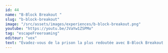```yaml
---
id: 44
name: "B-Block Breakout "
slug: "b-block-breakout"
image: "/src/assets/images/experiences/b-block-breakout.png"
youtube: "https://youtu.be/JVaYw1ZSPMo"
tag: "escapeFreeroaming"
editeur: "vex"
text: "Évadez-vous de la prison la plus redoutée avec B-Block Breakout! Incarnez une bande de vauriens enfermés dans le tristement célèbre Bloc B. Votre mission : déjouer les énigmes et obstacles de la prison pour retrouver la liberté. Ce jeu d'évasion en réalité virtuelle vous plonge dans une aventure immersive en vue à la première personne, où jusqu'à quatre joueurs peuvent collaborer pour s'échapper. Explorez des cellules lugubres, des couloirs sinueux et des salles de garde, tout en mettant à l'épreuve votre esprit d'équipe et votre ingéniosité. Avec une durée d'environ 60 minutes, B-Block Breakout est l'expérience idéale pour les amateurs de défis captivants et de sensations fortes."
---
```

